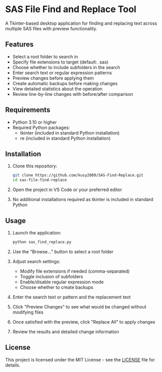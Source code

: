 # SAS File Find and Replace Tool

A Tkinter-based desktop application for finding and replacing text across multiple SAS files with preview functionality.

## Features

- Select a root folder to search in
- Specify file extensions to target (default: .sas)
- Choose whether to include subfolders in the search
- Enter search text or regular expression patterns
- Preview changes before applying them
- Create automatic backups before making changes
- View detailed statistics about the operation
- Review line-by-line changes with before/after comparison

## Requirements

- Python 3.10 or higher
- Required Python packages:
  - tkinter (included in standard Python installation)
  - re (included in standard Python installation)

## Installation

1. Clone this repository:
   ```bash
   git clone https://github.com/kusy2009/SAS-Find-Replace.git
   cd sas-file-find-replace
   ```

2. Open the project in VS Code or your preferred editor

3. No additional installations required as tkinter is included in standard Python

## Usage

1. Launch the application:
   ```bash
   python sas_find_replace.py
   ```

2. Use the "Browse..." button to select a root folder

3. Adjust search settings:
   - Modify file extensions if needed (comma-separated)
   - Toggle inclusion of subfolders
   - Enable/disable regular expression mode
   - Choose whether to create backups

4. Enter the search text or pattern and the replacement text

5. Click "Preview Changes" to see what would be changed without modifying files

6. Once satisfied with the preview, click "Replace All" to apply changes

7. Review the results and detailed change information

## License

This project is licensed under the MIT License - see the [LICENSE](LICENSE) file for details.

